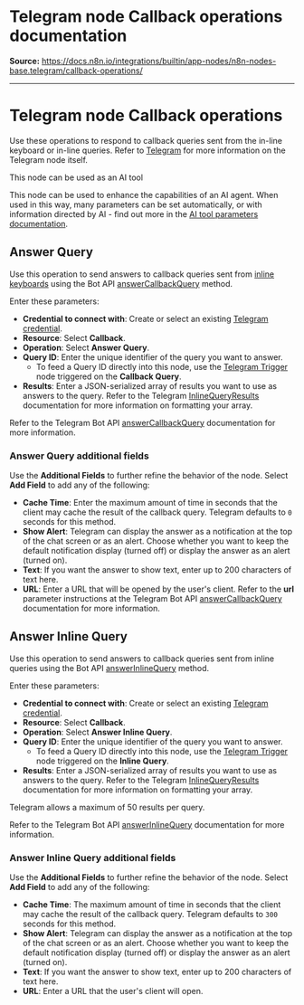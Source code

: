 # Telegram node Callback operations documentation

**Source:** https://docs.n8n.io/integrations/builtin/app-nodes/n8n-nodes-base.telegram/callback-operations/

---

# Telegram node Callback operations

Use these operations to respond to callback queries sent from the in-line keyboard or in-line queries. Refer to [Telegram](../) for more information on the Telegram node itself.

This node can be used as an AI tool

This node can be used to enhance the capabilities of an AI agent. When used in this way, many parameters can be set automatically, or with information directed by AI - find out more in the [AI tool parameters documentation](../../../../../advanced-ai/examples/using-the-fromai-function/).

## Answer Query

Use this operation to send answers to callback queries sent from [inline keyboards](https://core.telegram.org/bots/features#inline-keyboards) using the Bot API [answerCallbackQuery](https://core.telegram.org/bots/api#answercallbackquery) method.

Enter these parameters:

- **Credential to connect with**: Create or select an existing [Telegram credential](../../../credentials/telegram/).
- **Resource**: Select **Callback**.
- **Operation**: Select **Answer Query**.
- **Query ID**: Enter the unique identifier of the query you want to answer.
  - To feed a Query ID directly into this node, use the [Telegram Trigger](../../../trigger-nodes/n8n-nodes-base.telegramtrigger/) node triggered on the **Callback Query**.
- **Results**: Enter a JSON-serialized array of results you want to use as answers to the query. Refer to the Telegram [InlineQueryResults](https://core.telegram.org/bots/api#inlinequeryresult) documentation for more information on formatting your array.

Refer to the Telegram Bot API [answerCallbackQuery](https://core.telegram.org/bots/api#answercallbackquery) documentation for more information.

### Answer Query additional fields

Use the **Additional Fields** to further refine the behavior of the node. Select **Add Field** to add any of the following:

- **Cache Time**: Enter the maximum amount of time in seconds that the client may cache the result of the callback query. Telegram defaults to `0` seconds for this method.
- **Show Alert**: Telegram can display the answer as a notification at the top of the chat screen or as an alert. Choose whether you want to keep the default notification display (turned off) or display the answer as an alert (turned on).
- **Text**: If you want the answer to show text, enter up to 200 characters of text here.
- **URL**: Enter a URL that will be opened by the user's client. Refer to the **url** parameter instructions at the Telegram Bot API [answerCallbackQuery](https://core.telegram.org/bots/api#answercallbackquery) documentation for more information.

## Answer Inline Query

Use this operation to send answers to callback queries sent from inline queries using the Bot API [answerInlineQuery](https://core.telegram.org/bots/api#answerinlinequery) method.

Enter these parameters:

- **Credential to connect with**: Create or select an existing [Telegram credential](../../../credentials/telegram/).
- **Resource**: Select **Callback**.
- **Operation**: Select **Answer Inline Query**.
- **Query ID**: Enter the unique identifier of the query you want to answer.
  - To feed a Query ID directly into this node, use the [Telegram Trigger](../../../trigger-nodes/n8n-nodes-base.telegramtrigger/) node triggered on the **Inline Query**.
- **Results**: Enter a JSON-serialized array of results you want to use as answers to the query. Refer to the Telegram [InlineQueryResults](https://core.telegram.org/bots/api#inlinequeryresult) documentation for more information on formatting your array.

Telegram allows a maximum of 50 results per query.

Refer to the Telegram Bot API [answerInlineQuery](https://core.telegram.org/bots/api#answerinlinequery) documentation for more information.

### Answer Inline Query additional fields

Use the **Additional Fields** to further refine the behavior of the node. Select **Add Field** to add any of the following:

- **Cache Time**: The maximum amount of time in seconds that the client may cache the result of the callback query. Telegram defaults to `300` seconds for this method.
- **Show Alert**: Telegram can display the answer as a notification at the top of the chat screen or as an alert. Choose whether you want to keep the default notification display (turned off) or display the answer as an alert (turned on).
- **Text**: If you want the answer to show text, enter up to 200 characters of text here.
- **URL**: Enter a URL that the user's client will open.
